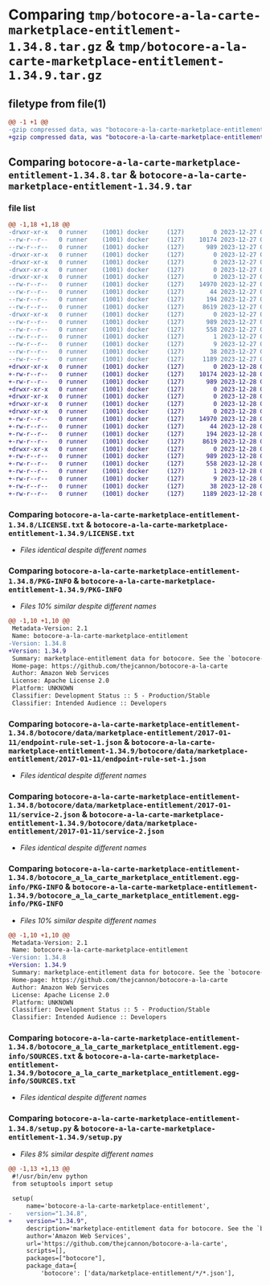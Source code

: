 # Comparing `tmp/botocore-a-la-carte-marketplace-entitlement-1.34.8.tar.gz` & `tmp/botocore-a-la-carte-marketplace-entitlement-1.34.9.tar.gz`

## filetype from file(1)

```diff
@@ -1 +1 @@
-gzip compressed data, was "botocore-a-la-carte-marketplace-entitlement-1.34.8.tar", last modified: Wed Dec 27 01:06:49 2023, max compression
+gzip compressed data, was "botocore-a-la-carte-marketplace-entitlement-1.34.9.tar", last modified: Thu Dec 28 01:06:51 2023, max compression
```

## Comparing `botocore-a-la-carte-marketplace-entitlement-1.34.8.tar` & `botocore-a-la-carte-marketplace-entitlement-1.34.9.tar`

### file list

```diff
@@ -1,18 +1,18 @@
-drwxr-xr-x   0 runner    (1001) docker     (127)        0 2023-12-27 01:06:49.959339 botocore-a-la-carte-marketplace-entitlement-1.34.8/
--rw-r--r--   0 runner    (1001) docker     (127)    10174 2023-12-27 01:06:49.000000 botocore-a-la-carte-marketplace-entitlement-1.34.8/LICENSE.txt
--rw-r--r--   0 runner    (1001) docker     (127)      989 2023-12-27 01:06:49.959339 botocore-a-la-carte-marketplace-entitlement-1.34.8/PKG-INFO
-drwxr-xr-x   0 runner    (1001) docker     (127)        0 2023-12-27 01:06:49.955339 botocore-a-la-carte-marketplace-entitlement-1.34.8/botocore/
-drwxr-xr-x   0 runner    (1001) docker     (127)        0 2023-12-27 01:06:49.955339 botocore-a-la-carte-marketplace-entitlement-1.34.8/botocore/data/
-drwxr-xr-x   0 runner    (1001) docker     (127)        0 2023-12-27 01:06:49.955339 botocore-a-la-carte-marketplace-entitlement-1.34.8/botocore/data/marketplace-entitlement/
-drwxr-xr-x   0 runner    (1001) docker     (127)        0 2023-12-27 01:06:49.955339 botocore-a-la-carte-marketplace-entitlement-1.34.8/botocore/data/marketplace-entitlement/2017-01-11/
--rw-r--r--   0 runner    (1001) docker     (127)    14970 2023-12-27 01:06:29.000000 botocore-a-la-carte-marketplace-entitlement-1.34.8/botocore/data/marketplace-entitlement/2017-01-11/endpoint-rule-set-1.json
--rw-r--r--   0 runner    (1001) docker     (127)       44 2023-12-27 01:06:29.000000 botocore-a-la-carte-marketplace-entitlement-1.34.8/botocore/data/marketplace-entitlement/2017-01-11/examples-1.json
--rw-r--r--   0 runner    (1001) docker     (127)      194 2023-12-27 01:06:29.000000 botocore-a-la-carte-marketplace-entitlement-1.34.8/botocore/data/marketplace-entitlement/2017-01-11/paginators-1.json
--rw-r--r--   0 runner    (1001) docker     (127)     8619 2023-12-27 01:06:29.000000 botocore-a-la-carte-marketplace-entitlement-1.34.8/botocore/data/marketplace-entitlement/2017-01-11/service-2.json
-drwxr-xr-x   0 runner    (1001) docker     (127)        0 2023-12-27 01:06:49.955339 botocore-a-la-carte-marketplace-entitlement-1.34.8/botocore_a_la_carte_marketplace_entitlement.egg-info/
--rw-r--r--   0 runner    (1001) docker     (127)      989 2023-12-27 01:06:49.000000 botocore-a-la-carte-marketplace-entitlement-1.34.8/botocore_a_la_carte_marketplace_entitlement.egg-info/PKG-INFO
--rw-r--r--   0 runner    (1001) docker     (127)      558 2023-12-27 01:06:49.000000 botocore-a-la-carte-marketplace-entitlement-1.34.8/botocore_a_la_carte_marketplace_entitlement.egg-info/SOURCES.txt
--rw-r--r--   0 runner    (1001) docker     (127)        1 2023-12-27 01:06:49.000000 botocore-a-la-carte-marketplace-entitlement-1.34.8/botocore_a_la_carte_marketplace_entitlement.egg-info/dependency_links.txt
--rw-r--r--   0 runner    (1001) docker     (127)        9 2023-12-27 01:06:49.000000 botocore-a-la-carte-marketplace-entitlement-1.34.8/botocore_a_la_carte_marketplace_entitlement.egg-info/top_level.txt
--rw-r--r--   0 runner    (1001) docker     (127)       38 2023-12-27 01:06:49.959339 botocore-a-la-carte-marketplace-entitlement-1.34.8/setup.cfg
--rw-r--r--   0 runner    (1001) docker     (127)     1189 2023-12-27 01:06:49.000000 botocore-a-la-carte-marketplace-entitlement-1.34.8/setup.py
+drwxr-xr-x   0 runner    (1001) docker     (127)        0 2023-12-28 01:06:51.486355 botocore-a-la-carte-marketplace-entitlement-1.34.9/
+-rw-r--r--   0 runner    (1001) docker     (127)    10174 2023-12-28 01:06:51.000000 botocore-a-la-carte-marketplace-entitlement-1.34.9/LICENSE.txt
+-rw-r--r--   0 runner    (1001) docker     (127)      989 2023-12-28 01:06:51.486355 botocore-a-la-carte-marketplace-entitlement-1.34.9/PKG-INFO
+drwxr-xr-x   0 runner    (1001) docker     (127)        0 2023-12-28 01:06:51.486355 botocore-a-la-carte-marketplace-entitlement-1.34.9/botocore/
+drwxr-xr-x   0 runner    (1001) docker     (127)        0 2023-12-28 01:06:51.486355 botocore-a-la-carte-marketplace-entitlement-1.34.9/botocore/data/
+drwxr-xr-x   0 runner    (1001) docker     (127)        0 2023-12-28 01:06:51.486355 botocore-a-la-carte-marketplace-entitlement-1.34.9/botocore/data/marketplace-entitlement/
+drwxr-xr-x   0 runner    (1001) docker     (127)        0 2023-12-28 01:06:51.486355 botocore-a-la-carte-marketplace-entitlement-1.34.9/botocore/data/marketplace-entitlement/2017-01-11/
+-rw-r--r--   0 runner    (1001) docker     (127)    14970 2023-12-28 01:06:26.000000 botocore-a-la-carte-marketplace-entitlement-1.34.9/botocore/data/marketplace-entitlement/2017-01-11/endpoint-rule-set-1.json
+-rw-r--r--   0 runner    (1001) docker     (127)       44 2023-12-28 01:06:26.000000 botocore-a-la-carte-marketplace-entitlement-1.34.9/botocore/data/marketplace-entitlement/2017-01-11/examples-1.json
+-rw-r--r--   0 runner    (1001) docker     (127)      194 2023-12-28 01:06:26.000000 botocore-a-la-carte-marketplace-entitlement-1.34.9/botocore/data/marketplace-entitlement/2017-01-11/paginators-1.json
+-rw-r--r--   0 runner    (1001) docker     (127)     8619 2023-12-28 01:06:26.000000 botocore-a-la-carte-marketplace-entitlement-1.34.9/botocore/data/marketplace-entitlement/2017-01-11/service-2.json
+drwxr-xr-x   0 runner    (1001) docker     (127)        0 2023-12-28 01:06:51.486355 botocore-a-la-carte-marketplace-entitlement-1.34.9/botocore_a_la_carte_marketplace_entitlement.egg-info/
+-rw-r--r--   0 runner    (1001) docker     (127)      989 2023-12-28 01:06:51.000000 botocore-a-la-carte-marketplace-entitlement-1.34.9/botocore_a_la_carte_marketplace_entitlement.egg-info/PKG-INFO
+-rw-r--r--   0 runner    (1001) docker     (127)      558 2023-12-28 01:06:51.000000 botocore-a-la-carte-marketplace-entitlement-1.34.9/botocore_a_la_carte_marketplace_entitlement.egg-info/SOURCES.txt
+-rw-r--r--   0 runner    (1001) docker     (127)        1 2023-12-28 01:06:51.000000 botocore-a-la-carte-marketplace-entitlement-1.34.9/botocore_a_la_carte_marketplace_entitlement.egg-info/dependency_links.txt
+-rw-r--r--   0 runner    (1001) docker     (127)        9 2023-12-28 01:06:51.000000 botocore-a-la-carte-marketplace-entitlement-1.34.9/botocore_a_la_carte_marketplace_entitlement.egg-info/top_level.txt
+-rw-r--r--   0 runner    (1001) docker     (127)       38 2023-12-28 01:06:51.486355 botocore-a-la-carte-marketplace-entitlement-1.34.9/setup.cfg
+-rw-r--r--   0 runner    (1001) docker     (127)     1189 2023-12-28 01:06:51.000000 botocore-a-la-carte-marketplace-entitlement-1.34.9/setup.py
```

### Comparing `botocore-a-la-carte-marketplace-entitlement-1.34.8/LICENSE.txt` & `botocore-a-la-carte-marketplace-entitlement-1.34.9/LICENSE.txt`

 * *Files identical despite different names*

### Comparing `botocore-a-la-carte-marketplace-entitlement-1.34.8/PKG-INFO` & `botocore-a-la-carte-marketplace-entitlement-1.34.9/PKG-INFO`

 * *Files 10% similar despite different names*

```diff
@@ -1,10 +1,10 @@
 Metadata-Version: 2.1
 Name: botocore-a-la-carte-marketplace-entitlement
-Version: 1.34.8
+Version: 1.34.9
 Summary: marketplace-entitlement data for botocore. See the `botocore-a-la-carte` package for more info.
 Home-page: https://github.com/thejcannon/botocore-a-la-carte
 Author: Amazon Web Services
 License: Apache License 2.0
 Platform: UNKNOWN
 Classifier: Development Status :: 5 - Production/Stable
 Classifier: Intended Audience :: Developers
```

### Comparing `botocore-a-la-carte-marketplace-entitlement-1.34.8/botocore/data/marketplace-entitlement/2017-01-11/endpoint-rule-set-1.json` & `botocore-a-la-carte-marketplace-entitlement-1.34.9/botocore/data/marketplace-entitlement/2017-01-11/endpoint-rule-set-1.json`

 * *Files identical despite different names*

### Comparing `botocore-a-la-carte-marketplace-entitlement-1.34.8/botocore/data/marketplace-entitlement/2017-01-11/service-2.json` & `botocore-a-la-carte-marketplace-entitlement-1.34.9/botocore/data/marketplace-entitlement/2017-01-11/service-2.json`

 * *Files identical despite different names*

### Comparing `botocore-a-la-carte-marketplace-entitlement-1.34.8/botocore_a_la_carte_marketplace_entitlement.egg-info/PKG-INFO` & `botocore-a-la-carte-marketplace-entitlement-1.34.9/botocore_a_la_carte_marketplace_entitlement.egg-info/PKG-INFO`

 * *Files 10% similar despite different names*

```diff
@@ -1,10 +1,10 @@
 Metadata-Version: 2.1
 Name: botocore-a-la-carte-marketplace-entitlement
-Version: 1.34.8
+Version: 1.34.9
 Summary: marketplace-entitlement data for botocore. See the `botocore-a-la-carte` package for more info.
 Home-page: https://github.com/thejcannon/botocore-a-la-carte
 Author: Amazon Web Services
 License: Apache License 2.0
 Platform: UNKNOWN
 Classifier: Development Status :: 5 - Production/Stable
 Classifier: Intended Audience :: Developers
```

### Comparing `botocore-a-la-carte-marketplace-entitlement-1.34.8/botocore_a_la_carte_marketplace_entitlement.egg-info/SOURCES.txt` & `botocore-a-la-carte-marketplace-entitlement-1.34.9/botocore_a_la_carte_marketplace_entitlement.egg-info/SOURCES.txt`

 * *Files identical despite different names*

### Comparing `botocore-a-la-carte-marketplace-entitlement-1.34.8/setup.py` & `botocore-a-la-carte-marketplace-entitlement-1.34.9/setup.py`

 * *Files 8% similar despite different names*

```diff
@@ -1,13 +1,13 @@
 #!/usr/bin/env python
 from setuptools import setup
 
 setup(
     name='botocore-a-la-carte-marketplace-entitlement',
-    version="1.34.8",
+    version="1.34.9",
     description='marketplace-entitlement data for botocore. See the `botocore-a-la-carte` package for more info.',
     author='Amazon Web Services',
     url='https://github.com/thejcannon/botocore-a-la-carte',
     scripts=[],
     packages=["botocore"],
     package_data={
         'botocore': ['data/marketplace-entitlement/*/*.json'],
```

